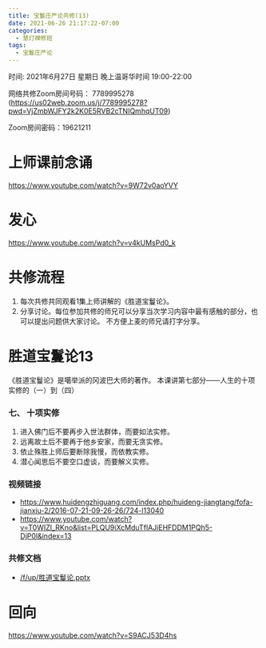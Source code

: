 ```yaml
---
title: 宝鬘庄严论共修(13)
date: 2021-06-26 21:17:22-07:00
categories:
  - 慧灯禅修班
tags:
  - 宝鬘庄严论
---
```

<!--StartFragment-->
时间: 2021年6月27日 星期日 晚上温哥华时间 19:00-22:00

网络共修Zoom房间号码： 7789995278 (<https://us02web.zoom.us/j/7789995278?pwd=VjZmbWJFY2k2K0E5RVB2cTNIQmhqUT09>)

Zoom房间密码：19621211

# 上师课前念诵

<https://www.youtube.com/watch?v=9W72v0aoYVY>

# 发心

<https://www.youtube.com/watch?v=v4kUMsPd0_k>

# 共修流程

1. 每次共修共同观看1集上师讲解的《胜道宝鬘论》。
2. 分享讨论。每位参加共修的师兄可以分享当次学习内容中最有感触的部分，也可以提出问题供大家讨论。 不方便上麦的师兄请打字分享。

# 胜道宝鬘论13

《胜道宝鬘论》是噶举派的冈波巴大师的著作。 本课讲第七部分——人生的十项实修的（一）到（四）


### 七、 十项实修

1. 进入佛门后不要再步入世法群体，而要如法实修。
2. 远离故土后不要再于他乡安家，而要无贪实修。
3. 依止殊胜上师后要断除我慢，而依教实修。
4. 潜心闻思后不要空口虚谈，而要解义实修。


### 视频链接

* <https://www.huidengzhiguang.com/index.php/huideng-jiangtang/fofa-jianxiu-2/2016-07-21-09-26-26/724-l13040>
* <https://www.youtube.com/watch?v=T0WIZI_RKno&list=PLQU9iXcMduTflAJiEHFDDM1PQh5-DjP0l&index=13>

### 共修文档

* [/f/up/胜道宝鬘论.pptx](https://s3.ap-northeast-1.wasabisys.com/hdcx/hdv/f/up/%E8%83%9C%E9%81%93%E5%AE%9D%E9%AC%98%E8%AE%BA.pptx)


# 回向

<https://www.youtube.com/watch?v=S9ACJ53D4hs>

<!--EndFragment-->